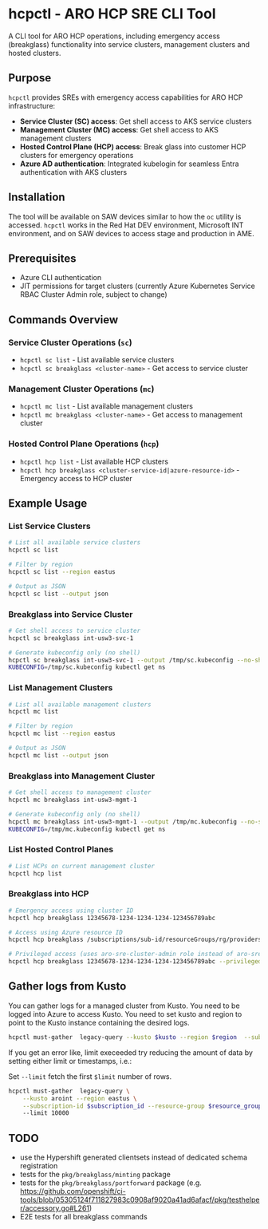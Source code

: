 # hcpctl - ARO HCP SRE CLI Tool

A CLI tool for ARO HCP operations, including emergency access (breakglass) functionality into service clusters, management clusters and hosted clusters.

## Purpose

`hcpctl` provides SREs with emergency access capabilities for ARO HCP infrastructure:

- **Service Cluster (SC) access**: Get shell access to AKS service clusters
- **Management Cluster (MC) access**: Get shell access to AKS management clusters
- **Hosted Control Plane (HCP) access**: Break glass into customer HCP clusters for emergency operations
- **Azure AD authentication**: Integrated kubelogin for seamless Entra authentication with AKS clusters

## Installation

The tool will be available on SAW devices similar to how the `oc` utility is accessed. `hcpctl` works in the Red Hat DEV environment, Microsoft INT environment, and on SAW devices to access stage and production in AME.

## Prerequisites

- Azure CLI authentication
- JIT permissions for target clusters (currently Azure Kubernetes Service RBAC Cluster Admin role, subject to change)

## Commands Overview

### Service Cluster Operations (`sc`)

- `hcpctl sc list` - List available service clusters
- `hcpctl sc breakglass <cluster-name>` - Get access to service cluster

### Management Cluster Operations (`mc`)

- `hcpctl mc list` - List available management clusters
- `hcpctl mc breakglass <cluster-name>` - Get access to management cluster

### Hosted Control Plane Operations (`hcp`)

- `hcpctl hcp list` - List available HCP clusters
- `hcpctl hcp breakglass <cluster-service-id|azure-resource-id>` - Emergency access to HCP cluster

## Example Usage

### List Service Clusters

```bash
# List all available service clusters
hcpctl sc list

# Filter by region
hcpctl sc list --region eastus

# Output as JSON
hcpctl sc list --output json
```

### Breakglass into Service Cluster

```bash
# Get shell access to service cluster
hcpctl sc breakglass int-usw3-svc-1

# Generate kubeconfig only (no shell)
hcpctl sc breakglass int-usw3-svc-1 --output /tmp/sc.kubeconfig --no-shell
KUBECONFIG=/tmp/sc.kubeconfig kubectl get ns
```

### List Management Clusters

```bash
# List all available management clusters
hcpctl mc list

# Filter by region
hcpctl mc list --region eastus

# Output as JSON
hcpctl mc list --output json
```

### Breakglass into Management Cluster

```bash
# Get shell access to management cluster
hcpctl mc breakglass int-usw3-mgmt-1

# Generate kubeconfig only (no shell)
hcpctl mc breakglass int-usw3-mgmt-1 --output /tmp/mc.kubeconfig --no-shell
KUBECONFIG=/tmp/mc.kubeconfig kubectl get ns
```

### List Hosted Control Planes

```bash
# List HCPs on current management cluster
hcpctl hcp list
```

### Breakglass into HCP

```bash
# Emergency access using cluster ID
hcpctl hcp breakglass 12345678-1234-1234-1234-123456789abc

# Access using Azure resource ID
hcpctl hcp breakglass /subscriptions/sub-id/resourceGroups/rg/providers/Microsoft.RedHatOpenShift/hcpClusters/cluster-name

# Privileged access (uses aro-sre-cluster-admin role instead of aro-sre)
hcpctl hcp breakglass 12345678-1234-1234-1234-123456789abc --privileged
```

## Gather logs from Kusto

You can gather logs for a managed cluster from Kusto. You need to be logged into Azure to access Kusto. You need to set kusto and region to point to the Kusto instance containing the desired logs.

```bash
hcpctl must-gather  legacy-query --kusto $kusto --region $region  --subscription-id $subscription_id --resource-group $resource_group
```

If you get an error like, limit execeeded try reducing the amount of data by setting either limit or timestamps, i.e.:

Set `--limit` fetch the first `$limit` number of rows.

```bash
hcpctl must-gather  legacy-query \
    --kusto aroint --region eastus \
    --subscription-id $subscription_id --resource-group $resource_group
    --limit 10000
```

## TODO

- use the Hypershift generated clientsets instead of dedicated schema registration
- tests for the `pkg/breakglass/minting` package
- tests for the `pkg/breakglass/portforward` package (e.g. https://github.com/openshift/ci-tools/blob/05305124f711827983c0908af9020a41ad6afacf/pkg/testhelper/accessory.go#L261)
- E2E tests for all breakglass commands
